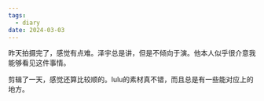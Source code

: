 ```yaml
---
tags:
  - diary
date: 2024-03-03
---
```

昨天拍摄完了，感觉有点难。泽宇总是讲，但是不倾向于演。他本人似乎很介意我能够看见这件事情。

剪辑了一天，感觉还算比较顺的。lulu的素材真不错，而且总是有一些能对应上的地方。

